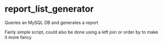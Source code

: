 # report_list_generator
Queries an MySQL DB and generates a report

Fairly simple script, could also be done using a left join or order by to make it more fancy